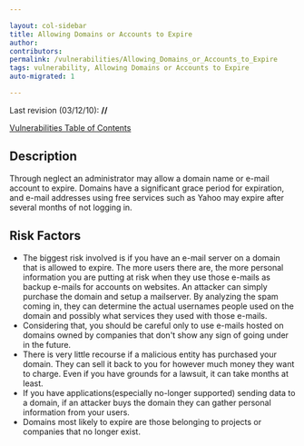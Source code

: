 ```yaml
---

layout: col-sidebar
title: Allowing Domains or Accounts to Expire
author: 
contributors: 
permalink: /vulnerabilities/Allowing_Domains_or_Accounts_to_Expire
tags: vulnerability, Allowing Domains or Accounts to Expire
auto-migrated: 1

---
```


Last revision (03/12/10): **//**

[Vulnerabilities Table of Contents](ASDR_TOC_Vulnerabilities "wikilink")

## Description

Through neglect an administrator may allow a domain name or e-mail
account to expire. Domains have a significant grace period for
expiration, and e-mail addresses using free services such as Yahoo may
expire after several months of not logging in.

## Risk Factors

  - The biggest risk involved is if you have an e-mail server on a
    domain that is allowed to expire. The more users there are, the more
    personal information you are putting at risk when they use those
    e-mails as backup e-mails for accounts on websites. An attacker can
    simply purchase the domain and setup a mailserver. By analyzing the
    spam coming in, they can determine the actual usernames people used
    on the domain and possibly what services they used with those
    e-mails.
  - Considering that, you should be careful only to use e-mails hosted
    on domains owned by companies that don't show any sign of going
    under in the future.
  - There is very little recourse if a malicious entity has purchased
    your domain. They can sell it back to you for however much money
    they want to charge. Even if you have grounds for a lawsuit, it can
    take months at least.
  - If you have applications(especially no-longer supported) sending
    data to a domain, if an attacker buys the domain they can gather
    personal information from your users.
  - Domains most likely to expire are those belonging to projects or
    companies that no longer exist.